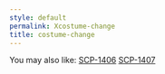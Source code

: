 ```yaml
---
style: default
permalink: Xcostume-change
title: costume-change
---
```

You may also like:
[SCP-1406](http://scp-wiki.net/scp-1406)
[SCP-1407](http://scp-wiki.net/scp-1407)